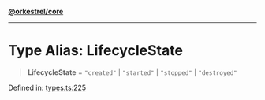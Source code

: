 [**@orkestrel/core**](../index.md)

***

# Type Alias: LifecycleState

> **LifecycleState** = `"created"` \| `"started"` \| `"stopped"` \| `"destroyed"`

Defined in: [types.ts:225](https://github.com/orkestrel/core/blob/98df1af1b029ad0f39e413b90869151f4152e5dd/src/types.ts#L225)
